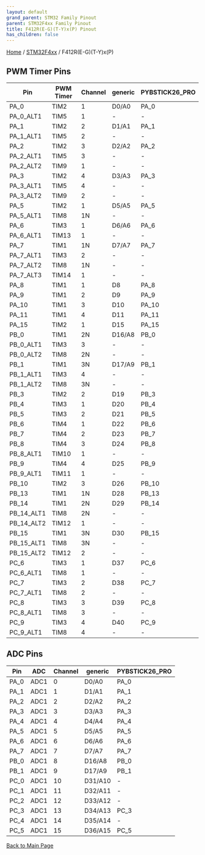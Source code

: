 ```yaml
---
layout: default
grand_parent: STM32 Family Pinout
parent: STM32F4xx Family Pinout
title: F412R(E-G)(T-Y)x(P) Pinout
has_children: false
---
```


[Home](../../index) / [STM32F4xx](../index) / F412R(E-G)(T-Y)x(P)

## PWM Timer Pins

| Pin | PWM Timer | Channel | generic | PYBSTICK26_PRO |
| --- | --- | --- | --- | --- |
| PA_0 | TIM2 | 1 | D0/A0 | PA_0 |
| PA_0_ALT1 | TIM5 | 1 | - | - |
| PA_1 | TIM2 | 2 | D1/A1 | PA_1 |
| PA_1_ALT1 | TIM5 | 2 | - | - |
| PA_2 | TIM2 | 3 | D2/A2 | PA_2 |
| PA_2_ALT1 | TIM5 | 3 | - | - |
| PA_2_ALT2 | TIM9 | 1 | - | - |
| PA_3 | TIM2 | 4 | D3/A3 | PA_3 |
| PA_3_ALT1 | TIM5 | 4 | - | - |
| PA_3_ALT2 | TIM9 | 2 | - | - |
| PA_5 | TIM2 | 1 | D5/A5 | PA_5 |
| PA_5_ALT1 | TIM8 | 1N | - | - |
| PA_6 | TIM3 | 1 | D6/A6 | PA_6 |
| PA_6_ALT1 | TIM13 | 1 | - | - |
| PA_7 | TIM1 | 1N | D7/A7 | PA_7 |
| PA_7_ALT1 | TIM3 | 2 | - | - |
| PA_7_ALT2 | TIM8 | 1N | - | - |
| PA_7_ALT3 | TIM14 | 1 | - | - |
| PA_8 | TIM1 | 1 | D8 | PA_8 |
| PA_9 | TIM1 | 2 | D9 | PA_9 |
| PA_10 | TIM1 | 3 | D10 | PA_10 |
| PA_11 | TIM1 | 4 | D11 | PA_11 |
| PA_15 | TIM2 | 1 | D15 | PA_15 |
| PB_0 | TIM1 | 2N | D16/A8 | PB_0 |
| PB_0_ALT1 | TIM3 | 3 | - | - |
| PB_0_ALT2 | TIM8 | 2N | - | - |
| PB_1 | TIM1 | 3N | D17/A9 | PB_1 |
| PB_1_ALT1 | TIM3 | 4 | - | - |
| PB_1_ALT2 | TIM8 | 3N | - | - |
| PB_3 | TIM2 | 2 | D19 | PB_3 |
| PB_4 | TIM3 | 1 | D20 | PB_4 |
| PB_5 | TIM3 | 2 | D21 | PB_5 |
| PB_6 | TIM4 | 1 | D22 | PB_6 |
| PB_7 | TIM4 | 2 | D23 | PB_7 |
| PB_8 | TIM4 | 3 | D24 | PB_8 |
| PB_8_ALT1 | TIM10 | 1 | - | - |
| PB_9 | TIM4 | 4 | D25 | PB_9 |
| PB_9_ALT1 | TIM11 | 1 | - | - |
| PB_10 | TIM2 | 3 | D26 | PB_10 |
| PB_13 | TIM1 | 1N | D28 | PB_13 |
| PB_14 | TIM1 | 2N | D29 | PB_14 |
| PB_14_ALT1 | TIM8 | 2N | - | - |
| PB_14_ALT2 | TIM12 | 1 | - | - |
| PB_15 | TIM1 | 3N | D30 | PB_15 |
| PB_15_ALT1 | TIM8 | 3N | - | - |
| PB_15_ALT2 | TIM12 | 2 | - | - |
| PC_6 | TIM3 | 1 | D37 | PC_6 |
| PC_6_ALT1 | TIM8 | 1 | - | - |
| PC_7 | TIM3 | 2 | D38 | PC_7 |
| PC_7_ALT1 | TIM8 | 2 | - | - |
| PC_8 | TIM3 | 3 | D39 | PC_8 |
| PC_8_ALT1 | TIM8 | 3 | - | - |
| PC_9 | TIM3 | 4 | D40 | PC_9 |
| PC_9_ALT1 | TIM8 | 4 | - | - |


## ADC Pins

| Pin | ADC | Channel | generic | PYBSTICK26_PRO |
| --- | --- | --- | --- | --- |
| PA_0 | ADC1 | 0 | D0/A0 | PA_0 |
| PA_1 | ADC1 | 1 | D1/A1 | PA_1 |
| PA_2 | ADC1 | 2 | D2/A2 | PA_2 |
| PA_3 | ADC1 | 3 | D3/A3 | PA_3 |
| PA_4 | ADC1 | 4 | D4/A4 | PA_4 |
| PA_5 | ADC1 | 5 | D5/A5 | PA_5 |
| PA_6 | ADC1 | 6 | D6/A6 | PA_6 |
| PA_7 | ADC1 | 7 | D7/A7 | PA_7 |
| PB_0 | ADC1 | 8 | D16/A8 | PB_0 |
| PB_1 | ADC1 | 9 | D17/A9 | PB_1 |
| PC_0 | ADC1 | 10 | D31/A10 | - |
| PC_1 | ADC1 | 11 | D32/A11 | - |
| PC_2 | ADC1 | 12 | D33/A12 | - |
| PC_3 | ADC1 | 13 | D34/A13 | PC_3 |
| PC_4 | ADC1 | 14 | D35/A14 | - |
| PC_5 | ADC1 | 15 | D36/A15 | PC_5 |


[Back to Main Page](../../index)